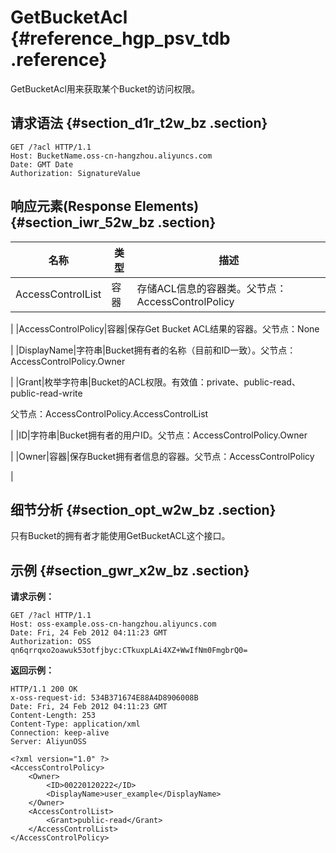 # GetBucketAcl {#reference_hgp_psv_tdb .reference}

GetBucketAcl用来获取某个Bucket的访问权限。

## 请求语法 {#section_d1r_t2w_bz .section}

```
GET /?acl HTTP/1.1
Host: BucketName.oss-cn-hangzhou.aliyuncs.com
Date: GMT Date
Authorization: SignatureValue
```

## 响应元素\(Response Elements\) {#section_iwr_52w_bz .section}

|名称|类型|描述|
|--|--|--|
|AccessControlList|容器|存储ACL信息的容器类。父节点：AccessControlPolicy

|
|AccessControlPolicy|容器|保存Get Bucket ACL结果的容器。父节点：None

|
|DisplayName|字符串|Bucket拥有者的名称（目前和ID一致）。父节点：AccessControlPolicy.Owner

|
|Grant|枚举字符串|Bucket的ACL权限。有效值：private、public-read、public-read-write

父节点：AccessControlPolicy.AccessControlList

|
|ID|字符串|Bucket拥有者的用户ID。父节点：AccessControlPolicy.Owner

|
|Owner|容器|保存Bucket拥有者信息的容器。父节点：AccessControlPolicy

|

## 细节分析 {#section_opt_w2w_bz .section}

只有Bucket的拥有者才能使用GetBucketACL这个接口。

## 示例 {#section_gwr_x2w_bz .section}

**请求示例：**

```
GET /?acl HTTP/1.1
Host: oss-example.oss-cn-hangzhou.aliyuncs.com
Date: Fri, 24 Feb 2012 04:11:23 GMT
Authorization: OSS qn6qrrqxo2oawuk53otfjbyc:CTkuxpLAi4XZ+WwIfNm0FmgbrQ0=

```

**返回示例：**

```
HTTP/1.1 200 OK
x-oss-request-id: 534B371674E88A4D8906008B
Date: Fri, 24 Feb 2012 04:11:23 GMT 
Content-Length: 253
Content-Type: application/xml
Connection: keep-alive
Server: AliyunOSS

<?xml version="1.0" ?>
<AccessControlPolicy>
    <Owner>
        <ID>00220120222</ID>
        <DisplayName>user_example</DisplayName>
    </Owner>
    <AccessControlList>
        <Grant>public-read</Grant>
    </AccessControlList>
</AccessControlPolicy>
```

